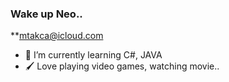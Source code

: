 ### Wake up Neo..

**mtakca@icloud.com

- 🌱 I’m currently learning C#, JAVA
- 🖌️ Love playing video games, watching movie..
